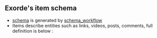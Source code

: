 ## Exorde's item schema
- [schema](https://github.com/exorde-labs/exorde/schema/schema.json) is generated by [schema_workflow](https://github.com/exorde-labs/exorde/.github/workflows/ipfs_schema.yml)
- Items describe entities such as links, videos, posts, comments, full definition is below :


